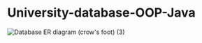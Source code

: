 # University-database-OOP-Java
![Database ER diagram (crow's foot) (3)](https://user-images.githubusercontent.com/59703243/233959628-75666770-6c94-494b-9821-86a35904660d.png)

